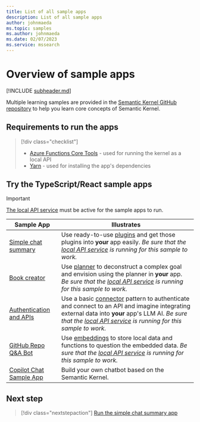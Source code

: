 ```yaml
---
title: List of all sample apps
description: List of all sample apps
author: johnmaeda
ms.topic: samples
ms.author: johnmaeda
ms.date: 02/07/2023
ms.service: mssearch
---
```

# Overview of sample apps 

[!INCLUDE [subheader.md](../includes/pat_large.md)]

Multiple learning samples are provided in the [Semantic Kernel GitHub repository](https://github.com/microsoft/semantic-kernel/tree/main/samples) to help you learn core concepts of Semantic Kernel.

## Requirements to run the apps

> [!div class="checklist"]
> * [Azure Functions Core Tools](/azure/azure-functions/functions-run-local) - used for running the kernel as a local API
> * [Yarn](https://yarnpkg.com/getting-started/install) - used for installing the app's dependencies

## Try the TypeScript/React sample apps

> [!IMPORTANT]
> [The local API service](/semantic-kernel/samples-and-solutions/local-api-service) must be active for the sample apps to run.

| Sample App | Illustrates |
|---|---|
| [Simple chat summary](/semantic-kernel/samples-and-solutions/simple-chat-summary) | Use ready-to-use [plugins](/semantic-kernel/create-plugins/out-of-the-box-plugins) and get those plugins into **your** app easily. _Be sure that the [local API service](/semantic-kernel/samples-and-solutions/local-api-service) is running for this sample to work._ |
| [Book creator](/semantic-kernel/samples-and-solutions/book-creator) | Use [planner](/semantic-kernel/create-chains/planner) to deconstruct a complex goal and envision using the planner in **your** app. _Be sure that the [local API service](/semantic-kernel/samples-and-solutions/local-api-service) is running for this sample to work._ |
| [Authentication and APIs](/semantic-kernel/samples-and-solutions/authentication-api) | Use a basic [connector](/semantic-kernel/create-chains/connectors) pattern to authenticate and connect to an API and imagine integrating external data into **your** app's LLM AI. _Be sure that the [local API service](/semantic-kernel/samples-and-solutions/local-api-service) is running for this sample to work._ |
| [GitHub Repo Q&A Bot](/semantic-kernel/samples-and-solutions/github-repo-qa-bot) | Use [embeddings](/semantic-kernel/memories/index) to store local data and functions to question the embedded data. _Be sure that the [local API service](/semantic-kernel/samples-and-solutions/local-api-service) is running for this sample to work._ |
| [Copilot Chat Sample App](/semantic-kernel/samples-and-solutions/copilot-chat) | Build your own chatbot based on the Semantic Kernel. |

## Next step

> [!div class="nextstepaction"]
> [Run the simple chat summary app](/semantic-kernel/samples-and-solutions/simple-chat-summary)
